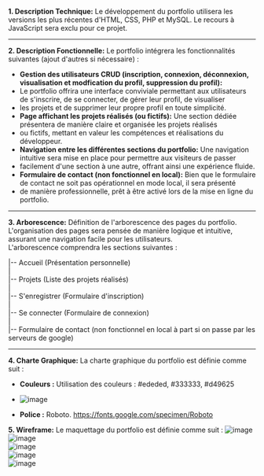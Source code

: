 **1. Description Technique:**
Le développement du portfolio utilisera les versions les plus récentes d'HTML, CSS, PHP et MySQL. Le recours à JavaScript sera exclu pour ce projet.

---

**2. Description Fonctionnelle:**
Le portfolio intégrera les fonctionnalités suivantes (ajout d'autres si nécessaire) :
- **Gestion des utilisateurs CRUD (inscription, connexion, déconnexion, visualisation et modfication du profil, suppression du profil):**
- Le portfolio offrira une interface conviviale permettant aux utilisateurs de s'inscrire, de se connecter, de gérer leur profil, de visualiser
- les projets et de supprimer leur propre profil en toute simplicité.
- **Page affichant les projets réalisés (ou fictifs):** Une section dédiée présentera de manière claire et organisée les projets réalisés
- ou fictifs, mettant en valeur les compétences et réalisations du développeur.
- **Navigation entre les différentes sections du portfolio:** Une navigation intuitive sera mise en place pour permettre aux visiteurs de passer
- facilement d'une section à une autre, offrant ainsi une expérience fluide.
- **Formulaire de contact (non fonctionnel en local):** Bien que le formulaire de contact ne soit pas opérationnel en mode local, il sera présenté
-  de manière professionnelle, prêt à être activé lors de la mise en ligne du portfolio.

---

**3. Arborescence:**
Définition de l'arborescence des pages du portfolio.  
L'organisation des pages sera pensée de manière logique et intuitive,  
assurant une navigation facile pour les utilisateurs.  
L'arborescence comprendra les sections suivantes :

|-- Accueil (Présentation personnelle)  
|    
|-- Projets (Liste des projets réalisés)  
|  
|-- S'enregistrer (Formulaire d'inscription)  
|    
|-- Se connecter (Formulaire de connexion)   
|  
|-- Formulaire de contact (non fonctionnel en local à part si on passe par les serveurs de google)  
  
---

**4. Charte Graphique:**
La charte graphique du portfolio est définie comme suit :
- **Couleurs :** Utilisation des couleurs : #ededed, #333333, #d49625
- ![image](https://github.com/yugmerabtene/ESIEA-FISE-WEB-2024/assets/3670077/3fe06968-850d-4280-8b75-04857ec26ca5)


- **Police :** Roboto. https://fonts.google.com/specimen/Roboto

**5. Wireframe:**
Le maquettage du portfolio est définie comme suit :
![image](https://github.com/yugmerabtene/ESIEA-FISE-WEB-2024/assets/3670077/17bdcffb-0dd9-4c62-911c-ecd52e2afea9)  
![image](https://github.com/yugmerabtene/ESIEA-FISE-WEB-2024/assets/3670077/a8048e7a-faec-4a9c-826f-60e6890592a0)  
![image](https://github.com/yugmerabtene/ESIEA-FISE-WEB-2024/assets/3670077/3d66aa02-5852-4acb-9ab9-70123290d960)  
![image](https://github.com/yugmerabtene/ESIEA-FISE-WEB-2024/assets/3670077/fcfd72f1-4fe8-4acf-81b3-74f1631a6598)  
![image](https://github.com/yugmerabtene/ESIEA-FISE-WEB-2024/assets/3670077/6ca76363-00e6-491b-bd1e-21f150963c4b)  






